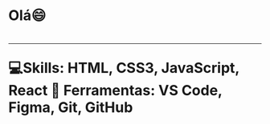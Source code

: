 <h1>Olá😄<h1/>
<hr>
💻Skills: HTML, CSS3, JavaScript, React 
💼 Ferramentas: VS Code, Figma, Git, GitHub <br>
